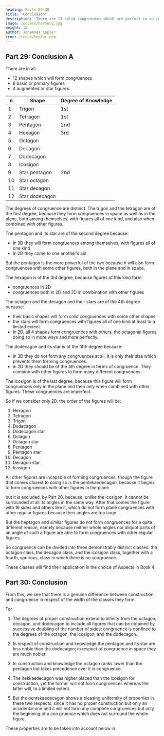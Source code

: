 ```yaml
---
heading: Parts 29-30
title: "Conclusion"
description: "There are 13 solid congruences which are perfect in an inferior degree"
image: /covers/harmony.jpg
weight: 18
author: Johannes Kepler
icon: /icons/kepler.png
---
```



## Part 29: Conclusion A

There are in all:
- 12 shapes which will form congruences
- 8 basic or primary figures
- 4 augmented or star figures.

n | Shape | Degree of Knowledge
--- | --- | --- 
1 | Trigon | 1st
2 | Tetragon | 1st
3 | Pentagon | 2nd
4 | Hexagon | 3rd 
5 | Octagon |
6 | Decagon |
7 | Dodecagon |
8 | Icosigon |
9 | Star pentagon | 2nd
10 | Star octagon |
11 | Star decagon |
12 | Star dodecagon |

The degrees of congruence are distinct. The trigon and the tetragon are of the first degree, because they form congruences in space as well as in the plane, both among themselves, with figures all of one kind, and also when combined with other figures.

The pentagon and its star are of the second degree because:
- in 3D they will form congruences among themselves, with figures all of one kind
- in 2D they come to one another’s aid

But the pentagon is the more powerful of the two because it will also form congruences with some other figures, both in the plane and in space.

The hexagon is of the 3rd degree, because figures of this kind form:
- congruences in 2D
- congruences both in 2D and 3D in combination with other figures


The octagon and the decagon and their stars are of the 4th degree because:
- their basic shapes will form solid congruences with some other shapes
- the stars will form congruences with figures all of one kind at least to a limited extent. 
- in 2D, all 4 shapes form congruences with others, the octagonal figures doing so in more
ways and more perfectly.

The dodecagon and its star is of the fifth degree because:
- in 3D they do not form any congruences at all, it is only their size which prevents them forming congruences.
- in 2D they should be of the 4th degree in terms of congruence. They combine with other figures to form many different congruences.

The icosigon is of the last degree, because this figure will form
congruences only in the plane and then only when combined with
other figures. These congruences are imperfect.

So if we consider only 2D, the order of the figures will be:

1. Hexagon
2. Tetragon
3. Trigon
4. Dodecagon
5. Dodecagon star
6. Octagon
7. Octagon star
8. Pentagon
9. Pentagon star
10. Decagon
11. Decagon star
12. Icosigon

All other figures are incapable of forming congruences, though the figure that comes closest to doing so is the pentekaedecagon, because it begins to form congruences with other figures in the plane

but it is excluded, by Part 20, because, unlike the icosigon, it cannot be surrounded at all its angles in the same way. After that comes the figure with 16 sides and others like it, which do not form plane congruences with other regular figures because their angles are too large. 

But the heptagon and similar figures do not form congruences for a quite different reason, namely because neither whole angles nor aliquot parts of an angle of such a figure are able to form congruences with other regular figures.

So congruence can be divided into three demonstrably distinct classes: the octagon class, the decagon class, and the icosigon class, together with a fourth, spurious, class in which there is no congruence. 

These classes will find their application in the choice of Aspects in Book 4.


## Part 30: Conclusion

From this, we see that there is a genuine difference between construction and congruence in respect of the width of the classes they form. 

For

1. The degrees of proper construction extend to infinity from the octagon, decagon, and dodecagon to include all figures that can be obtained by successive doubling of the number of sides; congruence is confined to the degrees of the octagon, the icosigon, and the dodecagon. 

2. In respect of construction and knowledge the pentagon and its star are less noble than the dodecagon; in respect of congruence in space they are much nobler. 

3. In construction and knowledge the octagon ranks lower than the pentagon but takes precedence over it in congruence. 

4. The hekkaedecagon was higher placed than the icosigon for construction, yet the former will not form congruences
whereas the latter will, to a limited extent. 

5. But the pentekaedecagon shows a pleasing uniformity of properties in these two respects: since it has no proper construction but only an accidental one and it will not form any complete congruences but only the beginning of a con­
gruence which does not surround the whole figure. 

These properties are to be taken into account below in 